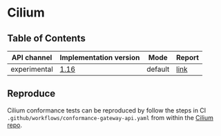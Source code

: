 # Cilium

## Table of Contents

| API channel  | Implementation version                                       | Mode    | Report                                          |
|--------------|--------------------------------------------------------------|---------|-------------------------------------------------|
| experimental | [1.16](https://github.com/cilium/cilium/releases/tag/1.16.0) | default | [link](./experimental-1.16-default-report.yaml) |

## Reproduce

Cilium conformance tests can be reproduced by follow the steps in CI `.github/workflows/conformance-gateway-api.yaml` 
from within the [Cilium repo](https://github.com/cilium/cilium).
